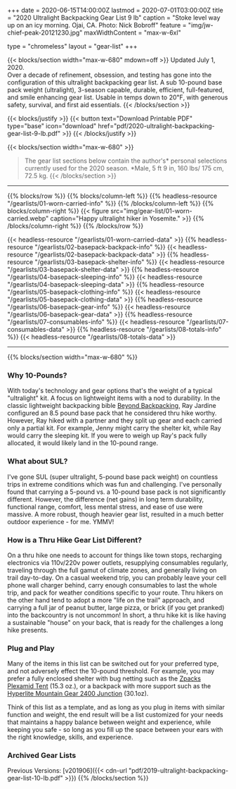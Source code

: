 +++
date = 2020-06-15T14:00:00Z
lastmod = 2020-07-01T03:00:00Z
title = "2020 Ultralight Backpacking Gear List 9 lb"
caption = "Stoke level way up on an icy morning. Ojai, CA. Photo: Nick Bobroff"
feature = "img/jw-chief-peak-20121230.jpg"
maxWidthContent = "max-w-6xl"

type = "chromeless"
layout = "gear-list"
+++

{{< blocks/section width="max-w-680" mdown=off >}}
<time class="text-raven-700" datetime="2020-07-01T03:00:00Z">Updated July 1, 2020.</time>
<br>
<span class="lead">Over a decade of refinement, obsession, and testing has gone into the configuration of this ultralight backpacking gear list. A sub 10-pound base pack weight (ultralight), 3-season capable, durable, efficient, full-featured, and smile enhancing gear list. Usable in temps down to 20&#8457;, with generous safety, survival, and first aid essentials.</span>
{{< /blocks/section >}}

{{< blocks/justify >}}
{{< button text="Download Printable PDF" type="base" icon="download" href="pdf/2020-ultralight-backpacking-gear-list-9-lb.pdf" >}}
{{< /blocks/justify >}}

{{< blocks/section width="max-w-680" >}}
> The gear list sections below contain the author's* personal selections currently used for the 2020 season. *Male, 5 ft 9 in, 160 lbs/ 175 cm, 72.5 kg.
{{< /blocks/section >}}

* * *

{{% blocks/row %}}
{{% blocks/column-left %}}
{{% headless-resource "/gearlists/01-worn-carried-info" %}}
{{% /blocks/column-left %}}
{{% blocks/column-right %}}
{{< figure src="img/gear-list/01-worn-carried.webp" caption="Happy ultralight hiker in Yosemite." >}}
{{% /blocks/column-right %}}
{{% /blocks/row %}}

{{< headless-resource "/gearlists/01-worn-carried-data" >}}
{{% headless-resource "/gearlists/02-basepack-backpack-info" %}}
{{< headless-resource "/gearlists/02-basepack-backpack-data" >}}
{{% headless-resource "/gearlists/03-basepack-shelter-info" %}}
{{< headless-resource "/gearlists/03-basepack-shelter-data" >}}
{{% headless-resource "/gearlists/04-basepack-sleeping-info" %}}
{{< headless-resource "/gearlists/04-basepack-sleeping-data" >}}
{{% headless-resource "/gearlists/05-basepack-clothing-info" %}}
{{< headless-resource "/gearlists/05-basepack-clothing-data" >}}
{{% headless-resource "/gearlists/06-basepack-gear-info" %}}
{{< headless-resource "/gearlists/06-basepack-gear-data" >}}
{{% headless-resource "/gearlists/07-consumables-info" %}}
{{< headless-resource "/gearlists/07-consumables-data" >}}
{{% headless-resource "/gearlists/08-totals-info" %}}
{{< headless-resource "/gearlists/08-totals-data" >}}

* * *

{{% blocks/section width="max-w-680" %}}
### Why 10-Pounds?

With today's technology and gear options that's the weight of a typical "ultralight" kit. A focus on lightweight items with a nod to durability. In the classic lightweight backpacking bible [Beyond Backpacking](https://www.amazon.com/dp/0963235931/?tag=ltrl-20), Ray Jardine configured an 8.5 pound base pack that he considered thru hike worthy. However, Ray hiked with a partner and they split up gear and each carried only a partial kit. For example, Jenny might carry the shelter kit, while Ray would carry the sleeping kit. If you were to weigh up Ray's pack fully allocated, it would likely land in the 10-pound range.

### What about SUL?

I've gone SUL (super ultralight, 5-pound base pack weight) on countless trips in extreme conditions which was fun and challenging. I've personally found that carrying a 5-pound vs. a 10-pound base pack is not significantly different. However, the difference (net gains) in long term durability, functional range, comfort, less mental stress, and ease of use were massive. A more robust, though heavier gear list, resulted in a much better outdoor experience - for me. YMMV!

### How is a Thru Hike Gear List Different?

On a thru hike one needs to account for things like town stops, recharging electronics via 110v/220v power outlets, resupplying consumables regularly, traveling through the full gamut of climate zones, and generally living on trail day-to-day. On a casual weekend trip, you can probably leave your cell phone wall charger behind, carry enough consumables to last the whole trip, and pack for weather conditions specific to your route. Thru hikers on the other hand tend to adopt a more "life on the trail" approach, and carrying a full jar of peanut butter, large pizza, or brick (if you get pranked) into the backcountry is not uncommon! In short, a thru hike kit is like having a sustainable "house" on your back, that is ready for the challenges a long hike presents.

### Plug and Play

Many of the items in this list can be switched out for your preferred type, and not adversely effect the 10-pound threshold. For example, you may prefer a fully enclosed shelter with bug netting such as the [Zpacks Plexamid Tent](https://zpacks.com/products/plexamid-tent?aff=37) (15.3 oz.), or a backpack with more support such as the [Hyperlite Mountain Gear 2400 Junction](https://www.avantlink.com/click.php?tt=pl&ti=3502&pw=149605&mi=13582&pt=3&pri=340) (30.1oz).

Think of this list as a template, and as long as you plug in items with similar function and weight, the end result will be a list customized for your needs that maintains a happy balance between weight and experience, while keeping you safe - so long as you fill up the space between your ears with the right knowledge, skills, and experience.

### Archived Gear Lists

Previous Versions: [v201906]({{< cdn-url "pdf/2019-ultralight-backpacking-gear-list-10-lb.pdf" >}})
{{% /blocks/section %}}
